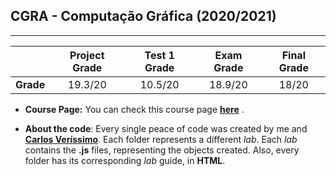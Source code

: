 ## CGRA - Computação Gráfica (2020/2021)

-------------------------------------------------------------------------

|         | Project Grade  | Test 1 Grade |  Exam Grade  |  Final Grade  |
|  :---:  |     :----:     |    :----:    |    :----:    |     :----:    |
|**Grade**|    19.3/20     |   10.5/20    |   18.9/20    |     18/20     |


- **Course Page:** You can check this course page **[here](https://sigarra.up.pt/feup/pt/ucurr_geral.ficha_uc_view?pv_ocorrencia_id=459476)** .

- **About the code**: Every single peace of code was created by me and **[Carlos Veríssimo](https://git.fe.up.pt/up201907716)**. Each folder represents a different *lab*. Each *lab* contains the **.js** files, representing the objects created. Also, every folder has its corresponding *lab* guide, in **HTML**.

